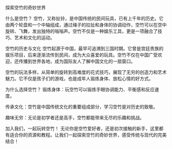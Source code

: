 探索空竹的奇妙世界

什么是空竹？
空竹，又称扯铃，是中国传统的民间玩具，已有上千年的历史。它由两个轮盘和一个中轴组成，通过绳子的拉扯和身体的协调动作，空竹可以在空中旋转、飞舞，发出独特的嗡嗡声。空竹不仅是一种娱乐工具，更是一项融合了技巧、艺术和文化的运动。

空竹的历史与文化
空竹起源于中国，最早可追溯到三国时期。它曾是宫廷贵族的娱乐项目，后来逐渐流传到民间，成为大众喜爱的玩具。空竹不仅在中国广受欢迎，还传播到世界各地，成为国际友人了解中国文化的一扇窗口。

空竹的玩法多样，从简单的旋转到高难度的花式技巧，展现了无穷的创造力和艺术魅力。它不仅是孩子们的游戏，也是成年人锻炼身体、放松心情的好方式。

为什么选择空竹？
锻炼身体：玩空竹可以锻炼手眼协调能力、平衡感和反应速度。

传承文化：空竹是中国传统文化的重要组成部分，学习空竹是对历史的致敬。

趣味无穷：无论是初学者还是高手，空竹都能带来无尽的乐趣和挑战。

加入我们，一起玩转空竹！
无论你是空竹爱好者，还是初次接触的新手，这里都有适合你的资源和教程。让我们一起探索空竹的奇妙世界，感受传统与现代的完美结合！
